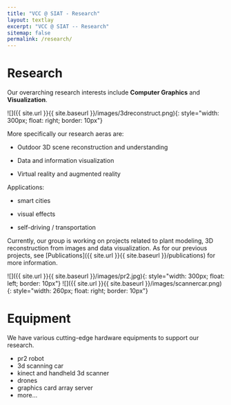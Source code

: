 ```yaml
---
title: "VCC @ SIAT - Research"
layout: textlay
excerpt: "VCC @ SIAT -- Research"
sitemap: false
permalink: /research/
---
```


# Research

Our overarching research interests include **Computer Graphics** and **Visualization**. 

![]({{ site.url }}{{ site.baseurl }}/images/3dreconstruct.png){: style="width: 300px; float: right; border: 10px"}

More specifically our research aeras are:

+ Outdoor 3D scene reconstruction and understanding

+ Data and information visualization

+ Virtual reality and augmented reality
 
Applications:

+ smart cities

+ visual effects

+ self-driving / transportation

Currently, our group is working on projects related to plant modeling, 3D reconstruction from images and data visualization. As for our previous projects, see [Publications]({{ site.url }}{{ site.baseurl }}/publications) for more information.

![]({{ site.url }}{{ site.baseurl }}/images/pr2.jpg){: style="width: 300px; float: left; border: 10px"}
![]({{ site.url }}{{ site.baseurl }}/images/scannercar.png){: style="width: 260px; float: right; border: 10px"}

# Equipment

We have various cutting-edge hardware equipments to support our research.
+ pr2 robot
+ 3d scanning car
+ kinect and handheld 3d scanner
+ drones
+ graphics card array server
+ more...